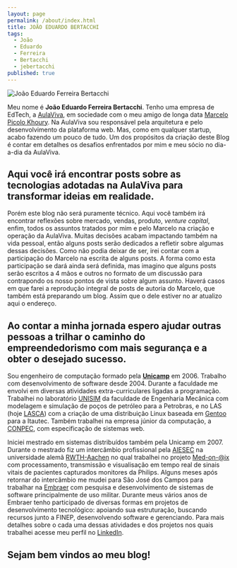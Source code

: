 ```yaml
---
layout: page
permalink: /about/index.html
title: JOÃO EDUARDO BERTACCHI
tags:
  - João
  - Eduardo
  - Ferreira
  - Bertacchi
  - jebertacchi
published: true
---
```


  <img src="{{ site.url }}/images/joao-bertacchi.jpg" alt="João Eduardo Ferreira Bertacchi  ">


Meu nome é **João Eduardo Ferreira Bertacchi**. Tenho uma empresa de EdTech, a [AulaViva](https://aulaviva.com.br), em sociedade com o meu amigo de longa data [Marcelo Picolo Khoury](https://www.linkedin.com/in/mpkhoury/). Na AulaViva sou responsável pela arquitetura e pelo desenvolvimento da plataforma web. Mas, como em qualquer startup, acabo fazendo um pouco de tudo. Um dos propósitos da criação deste Blog é contar em detalhes os desafios enfrentados por mim e meu sócio no dia-a-dia da AulaViva.

Aqui você irá encontrar posts sobre as tecnologias adotadas na AulaViva para transformar ideias em realidade.
---
Porém este blog não será puramente técnico. Aqui você também irá encontrar reflexões sobre mercado, vendas, produto, *venture capital*, enfim, todos os assuntos tratados por mim e pelo Marcelo na criação e operação da AulaViva. Muitas decisões acabam impactando também na vida pessoal, então alguns posts serão dedicados a refletir sobre algumas dessas decisões. Como não podia deixar de ser, irei contar com a participação do Marcelo na escrita de alguns posts. A forma como esta participação se dará ainda será definida, mas imagino que alguns posts serão escritos a 4 mãos e outros no formato de um discussão para contrapondo os nosso pontos de vista sobre algum assunto. Haverá casos em que farei a reprodução integral de posts de autoria do Marcelo, que também está preparando um blog. Assim que o dele estiver no ar atualizo aqui o endereço.

Ao contar a minha jornada espero ajudar outras pessoas a trilhar o caminho do empreendedorismo com mais segurança e a obter o desejado sucesso.
---
Sou engenheiro de computação formado pela [**Unicamp**](http://www.unicamp.br) em 2006. Trabalho com desenvolvimento de software desde 2004. Durante a faculdade me envolvi em diversas atividades extra-curriculares ligadas a programação. Trabalhei no laboratório [UNISIM](https://www.unisim.cepetro.unicamp.br/br/) da faculdade de Engenharia Mecânica com modelagem e simulação de poços de petróleo para a Petrobras, e no LAS (hoje [LASCA](http://www.lasca.ic.unicamp.br/site/)) com a criação de uma distribuição Linux baseada em [Gentoo](https://gentoo.org/) para a Itautec. Também trabalhei na empresa júnior da computação, a [CONPEC](http://conpec.com.br/), com especificação de sistemas web.

Iniciei mestrado em sistemas distribuídos também pela Unicamp em 2007. Durante o mestrado fiz um intercâmbio profissional pela [AIESEC](http://aiesec.org.br/) na universidade alemã [RWTH-Aachen](https://www.rwth-aachen.de/) no qual trabalhei no projeto [Med-on-@ix](http://www.medonaix.de/) com processamento, transmissão e visualisação em tempo real de sinais vitais de pacientes capturados monitores da Philips. Alguns meses após retornar do intercâmbio me mudei para São José dos Campos para trabalhar na [Embraer](http://www.embraer.com/) com pesquisa e desenvolvimento de sistemas de software principalmente de uso militar. Durante meus vários anos de Embraer tenho participado de diversas formas em projetos de desenvolvimento tecnológico: apoiando sua estruturação, buscando recursos junto a FINEP, desenvolvendo software e gerenciando. Para mais detalhes sobre o cada uma dessas atividades e dos projetos nos quais trabalhei acesse meu perfil no [LinkedIn](https://www.linkedin.com/in/jebertacchi/).

Sejam bem vindos ao meu blog!
---
